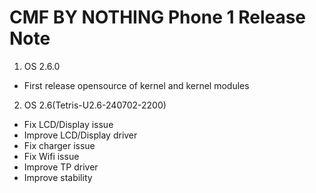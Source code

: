 # CMF BY NOTHING Phone 1 Release Note
1. OS 2.6.0
  - First release opensource of kernel and kernel modules

2. OS 2.6(Tetris-U2.6-240702-2200)
  - Fix LCD/Display issue
  - Improve LCD/Display driver
  - Fix charger issue
  - Fix Wifi issue
  - Improve TP driver
  - Improve stability

